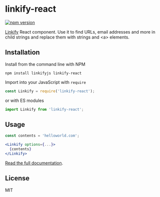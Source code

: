 linkify-react
===

[![npm version](https://badge.fury.io/js/linkify-react.svg)](https://www.npmjs.com/package/linkify-react)

[Linkify](https://linkify.js.org/) React component. Use it to find URLs, email addresses and more in child strings and replace them with strings and &lt;a&gt; elements.

## Installation

Install from the command line with NPM

```
npm install linkifyjs linkify-react
```

Import into your JavaScript with `require`
```js
const Linkify = require('linkify-react');
```
or with ES modules

```js
import Linkify from 'linkify-react';
```

## Usage

```jsx
const contents = 'helloworld.com';

<Linkify options={...}>
  {contents}
</Linkify>
```

[Read the full documentation](https://linkify.js.org/docs/linkify-react.html).

## License

MIT
